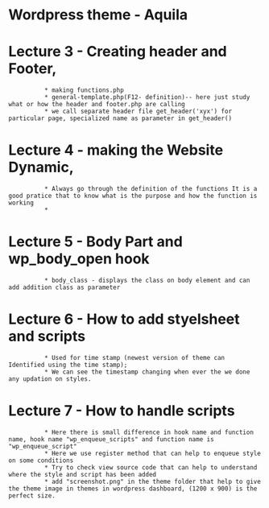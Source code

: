 # Wordpress theme - Aquila



# Lecture 3 - Creating header and Footer, 
              * making functions.php
              * general-template.php(F12- definition)-- here just study what or how the header and footer.php are calling
              * we call separate header file get_header('xyx') for particular page, specialized name as parameter in get_header() 


# Lecture 4 - making the Website Dynamic,
              * Always go through the definition of the functions It is a good pratice that to know what is the purpose and how the function is working
              * 

# Lecture 5 - Body Part and wp_body_open hook
              * body_class - displays the class on body element and can add addition class as parameter
              

# Lecture 6 -  How to add styelsheet and scripts
              * Used for time stamp (newest version of theme can Identified using the time stamp);
              * We can see the timestamp changing when ever the we done any updation on styles.
              
# Lecture 7 - How to handle scripts
              * Here there is small difference in hook name and function name, hook name "wp_enqueue_scripts" and function name is "wp_enqueue_script"
              * Here we use register method that can help to enqueue style on some conditions
              * Try to check view source code that can help to understand where the style and script has been added
              * add "screenshot.png" in the theme folder that help to give the theme image in themes in wordpress dashboard, (1200 x 900) is the perfect size.

